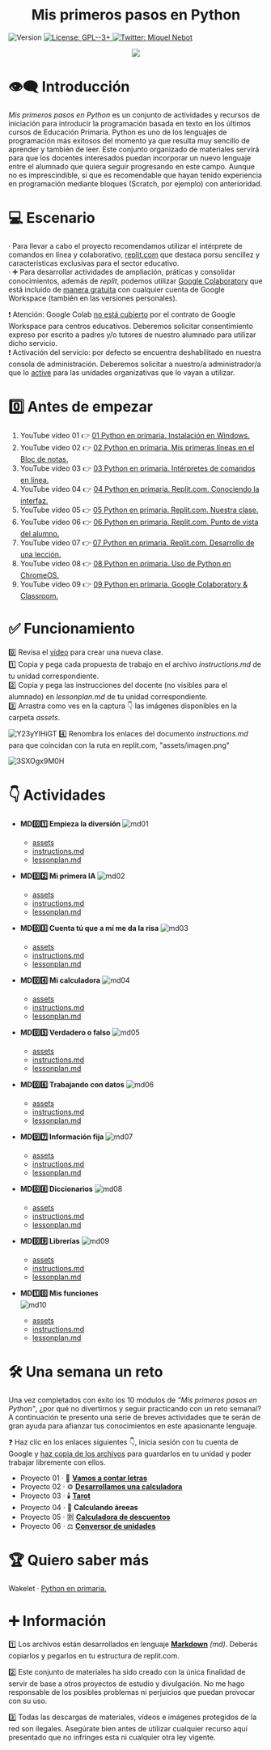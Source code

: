 <h1 align="center"><b>Mis primeros pasos en Python</b></h1>
<p>
  <img alt="Version" src="https://img.shields.io/badge/version-1.0-blue.svg?cacheSeconds=2592000" />
  <a href="https://www.gnu.org/licenses/gpl-3.0.html" target="_blank">
    <img alt="License: GPL--3+" src="https://img.shields.io/badge/License-GPL--3+-yellow.svg" />
  </a>
  <a href="https://twitter.com/miquelnebot" target="_blank">
    <img alt="Twitter: Miquel Nebot" src="https://img.shields.io/twitter/follow/miquelnebot.svg?style=social" />
  </a>
</p>
<div align="center"><img src="https://github.com/miquelnebotaragon/mis_primeros_pasos_en_python/assets/57944755/9b2a092e-dca9-4ea8-a284-d8038056ae2e"></div>


# 👁️‍🗨️ Introducción
_Mis primeros pasos en Python_ es un conjunto de actividades y recursos de iniciación para introducir la programación basada en texto en los últimos cursos de Educación Primaria.
Python es uno de los lenguajes de programación más exitosos del momento ya que resulta muy sencillo de aprender y también de leer. Este conjunto organizado de materiales servirá para que los docentes interesados puedan incorporar un nuevo lenguaje entre el alumnado que quiera seguir progresando en este campo. Aunque no es imprescindible, sí que es recomendable que hayan tenido experiencia en programación mediante bloques (Scratch, por ejemplo) con anterioridad.

# 💻 Escenario
· Para llevar a cabo el proyecto recomendamos utilizar el intérprete de comandos en línea y colaborativo, [replit.com](https://replit.com) que destaca porsu sencillez y características exclusivas para el sector educativo.  
· ➕ Para desarrollar actividades de ampliación, práticas y consolidar conocimientos, además de _replit_, podemos utilizar [Google Colaboratory](https://research.colab.google.com) que está incluido de [manera gratuita](https://research.google.com/colaboratory/intl/es/faq.html#free-to-use) con cualquier cuenta de Google Workspace (también en las versiones personales).  

❗️ Atención: Google Colab [no está cubierto](/images/colab_acuerdo_licencia.png) por el contrato de Google Workspace para centros educativos. Deberemos solicitar consentimiento expreso por escrito a padres y/o tutores de nuestro alumnado para utilizar dicho servicio.  
❗️ Activación del servicio: por defecto se encuentra deshabilitado en nuestra consola de administración. Deberemos solicitar a nuestro/a administrador/a que lo [active](/images/colab_activacion_uo.png) para las unidades organizativas que lo vayan a utilizar.

# 0️⃣ Antes de empezar
1. YouTube vídeo 01 👉 <a href="https://youtu.be/QqwDxQHrx7s01" target="_blank">01 Python en primaria. Instalación en Windows.</a>
2. YouTube vídeo 02 👉 <a href="https://youtu.be/I8JLpp7z4b4" target="_blank">02 Python en primaria. Mis primeras líneas en el Bloc de notas.</a>
3. YouTube vídeo 03 👉 <a href="https://youtu.be/ZNVz69yOvHo" target="_blank">03 Python en primaria. Intérpretes de comandos en línea.</a>
4. YouTube vídeo 04 👉️ <a href="https://youtu.be/fYdRvMoMN7E" target="_blank">04 Python en primaria. Replit.com. Conociendo la interfaz.</a>
5. YouTube vídeo 05 👉️ <a href="https://youtu.be/PHpHs-b9vNc" target="_blank">05 Python en primaria. Replit.com. Nuestra clase.</a>
6. YouTube vídeo 06 👉️ <a href="https://youtu.be/A9QLdkVxU-A" target="_blank">06 Python en primaria. Replit.com. Punto de vista del alumno.</a>
7. YouTube vídeo 07 👉 <a href="https://youtu.be/ocSrxGP6z6U" target="_blank">07 Python en primaria. Replit.com. Desarrollo de una lección.</a>
8. YouTube vídeo 08 👉 <a href="https://youtu.be/OrrESeNVJSc" target="_blank">08 Python en primaria. Uso de Python en ChromeOS.</a>
9. YouTube vídeo 09 👉️ <a href="https://youtu.be/Td1Dk_dVxMY" target="_blank">09 Python en primaria. Google Colaboratory & Classroom.</a>

# ✅ Funcionamiento
0️⃣ Revisa el <a href="https://youtu.be/PHpHs-b9vNc" target="_blank">vídeo</a> para crear una nueva clase.  
1️⃣ Copia y pega cada propuesta de trabajo en el archivo _instructions.md_ de tu unidad correspondiente.  
2️⃣ Copia y pega las instrucciones del docente (no visibles para el alumnado) en _lessonplan.md_ de tu unidad correspondiente.  
3️⃣ Arrastra como ves en la captura 👇 las imágenes disponibles en la carpeta _assets_.  

![Y23yYlHiGT](https://github.com/miquelnebotaragon/mis_primeros_pasos_en_python/assets/57944755/f5be5a5f-0872-4f8d-9466-831b2e24264a)
4️⃣ Renombra los enlaces del documento _instructions.md_ para que coincidan con la ruta en replit.com, "assets/imagen.png"  

![3SXOgx9M0H](https://github.com/miquelnebotaragon/mis_primeros_pasos_en_python/assets/57944755/12262e51-aceb-4f48-b3f2-88e77ef39736)  

# 👇 Actividades
* __MD0️⃣1️⃣ Empieza la diversión__
  ![md01](https://github.com/miquelnebotaragon/mis_primeros_pasos_en_python/assets/57944755/38ed6bef-2110-4d13-b38a-5d73898c564c)

  * <a href="https://github.com/miquelnebotaragon/mis_primeros_pasos_en_python/tree/main/md01_empieza_la_diversion_assets" target="_blank">assets</a>
  * <a href="https://github.com/miquelnebotaragon/mis_primeros_pasos_en_python/blob/main/md01_empieza_la_diversion_instructions.md" target="_blank">instructions.md</a>
  * <a href="https://github.com/miquelnebotaragon/mis_primeros_pasos_en_python/blob/main/md01_empieza_la_diversion_lessonplan.md" target="_blank">lessonplan.md</a>  


* __MD0️⃣2️⃣ Mi primera IA__
  ![md02](https://github.com/miquelnebotaragon/mis_primeros_pasos_en_python/assets/57944755/a3fb1b00-3614-41ea-8070-5c9cd86b80a9)  

  * <a href="https://github.com/miquelnebotaragon/mis_primeros_pasos_en_python/tree/main/md02_mi_primera_ia_assets" target="_blank">assets</a>
  * <a href="https://github.com/miquelnebotaragon/mis_primeros_pasos_en_python/blob/main/md02_mi_primera_ia_instructions.md" target="_blank">instructions.md</a>
  * <a href="https://github.com/miquelnebotaragon/mis_primeros_pasos_en_python/blob/main/md02_mi_primera_ia_lessonplan.md" target="_blank">lessonplan.md</a>

* __MD0️⃣3️⃣ Cuenta tú que a mí me da la risa__
![md03](https://github.com/miquelnebotaragon/mis_primeros_pasos_en_python/assets/57944755/7057e840-31c3-433d-b922-85745f2c55e4)  

  * <a href="https://github.com/miquelnebotaragon/mis_primeros_pasos_en_python/tree/main/md03_cuenta_tu_que_a_mi_me_da_la_risa_assets" target="_blank">assets</a>
  * <a href="https://github.com/miquelnebotaragon/mis_primeros_pasos_en_python/blob/main/md03_cuenta_tu_que_a_mi_me_da_la_risa_instructions.md" target="_blank">instructions.md</a>
  * <a href="https://github.com/miquelnebotaragon/mis_primeros_pasos_en_python/blob/main/md03_cuenta_tu_que_a_mi_me_da_la_risa_lessonplan.md" target="_blank">lessonplan.md</a>

* __MD0️⃣4️⃣ Mi calculadora__ 
![md04](https://github.com/miquelnebotaragon/mis_primeros_pasos_en_python/assets/57944755/51d57599-e247-4700-9ac8-9e47eedec1d2)

  * <a href="https://github.com/miquelnebotaragon/mis_primeros_pasos_en_python/tree/main/md04_mi_calculadora_assets" target="_blank">assets</a>
  * <a href="https://github.com/miquelnebotaragon/mis_primeros_pasos_en_python/blob/main/md04_mi_calculadora_instructions.md" target="_blank">instructions.md</a>
  * <a href="https://github.com/miquelnebotaragon/mis_primeros_pasos_en_python/blob/main/md04_mi_calculadora_lessonplan.md" target="_blank">lessonplan.md</a>

* __MD0️⃣5️⃣ Verdadero o falso__ 
![md05](https://github.com/miquelnebotaragon/mis_primeros_pasos_en_python/assets/57944755/d5f94514-dfc2-4efb-8a60-f97bd0717200)

  * <a href="https://github.com/miquelnebotaragon/mis_primeros_pasos_en_python/tree/main/md05_verdadero_o_falso_assets" target="_blank">assets</a>
  * <a href="https://github.com/miquelnebotaragon/mis_primeros_pasos_en_python/blob/main/md05_verdadero_o_falso_instructions.md" target="_blank">instructions.md</a>
  * <a href="https://github.com/miquelnebotaragon/mis_primeros_pasos_en_python/blob/main/md05_verdadero_o_falso_lessonplan.md" target="_blank">lessonplan.md</a>

* __MD0️⃣6️⃣ Trabajando con datos__ 
![md06](https://github.com/miquelnebotaragon/mis_primeros_pasos_en_python/assets/57944755/c60c31cb-a348-4339-bb99-704a61229c4d)

  * <a href="https://github.com/miquelnebotaragon/mis_primeros_pasos_en_python/tree/main/md06_trabajando_con_datos_assets" target="_blank">assets</a>
  * <a href="https://github.com/miquelnebotaragon/mis_primeros_pasos_en_python/blob/main/md06_trabajando_con_datos_instructions.md" target="_blank">instructions.md</a>
  * <a href="https://github.com/miquelnebotaragon/mis_primeros_pasos_en_python/blob/main/md06_trabajando_con_datos_lessonplan.md" target="_blank">lessonplan.md</a>

* __MD0️⃣7️⃣ Información fija__ 
![md07](https://github.com/miquelnebotaragon/mis_primeros_pasos_en_python/assets/57944755/f1e362f3-21da-47be-978f-0f9febe89c9a)

  * <a href="https://github.com/miquelnebotaragon/mis_primeros_pasos_en_python/tree/main/md07_informacion_fija_assets" target="_blank">assets</a>
  * <a href="https://github.com/miquelnebotaragon/mis_primeros_pasos_en_python/blob/main/md07_informacion_fija_instructions.md" target="_blank">instructions.md</a>
  * <a href="https://github.com/miquelnebotaragon/mis_primeros_pasos_en_python/blob/main/md07_informacion_fija_lessonplan.md" target="_blank">lessonplan.md</a>

* __MD0️⃣8️⃣ Diccionarios__ 
![md08](https://github.com/miquelnebotaragon/mis_primeros_pasos_en_python/assets/57944755/4a672d40-758e-4ccc-a3f1-d30a31a7d6f8)

  * <a href="https://github.com/miquelnebotaragon/mis_primeros_pasos_en_python/tree/main/md08_diccionarios_assets" target="_blank">assets</a>
  * <a href="https://github.com/miquelnebotaragon/mis_primeros_pasos_en_python/blob/main/md08_diccionarios_instructions.md" target="_blank">instructions.md</a>
  * <a href="https://github.com/miquelnebotaragon/mis_primeros_pasos_en_python/blob/main/md08_diccionarios_lessonplan.md" target="_blank">lessonplan.md</a>

* __MD0️⃣9️⃣ Librerías__ 
![md09](https://github.com/miquelnebotaragon/mis_primeros_pasos_en_python/assets/57944755/541e98ef-1c2c-4b97-8740-cbe38fe76177)

  * <a href="https://github.com/miquelnebotaragon/mis_primeros_pasos_en_python/tree/main/md09_librerias_assets" target="_blank">assets</a>
  * <a href="https://github.com/miquelnebotaragon/mis_primeros_pasos_en_python/blob/main/md09_librerias_instructions.md" target="_blank">instructions.md</a>
  * <a href="https://github.com/miquelnebotaragon/mis_primeros_pasos_en_python/blob/main/md09_librerias_lessonplan.md" target="_blank">lessonplan.md</a>

* __MD1️⃣0️⃣ Mis funciones__  
![md10](https://github.com/miquelnebotaragon/mis_primeros_pasos_en_python/assets/57944755/d5526f6e-7c24-4184-84fb-df757550a25a)

  * <a href="https://github.com/miquelnebotaragon/mis_primeros_pasos_en_python/tree/main/md11_interfaz_grafica_assets" target="_blank">assets</a>
  * <a href="https://github.com/miquelnebotaragon/mis_primeros_pasos_en_python/blob/main/md11_interfaz_grafica.md" target="_blank">instructions.md</a>
  * <a href="https://github.com/miquelnebotaragon/mis_primeros_pasos_en_python/blob/main/md10_mis_funciones_lessonplan.md" target="_blank">lessonplan.md</a>
  
# 🛠️ Una semana un reto
Una vez completados con éxito los 10 módulos de _"Mis primeros pasos en Python"_, ¿por qué no divertirnos y seguir practicando con un reto semanal?  
A continuación te presento una serie de breves actividades que te serán de gran ayuda para afianzar tus conocimientos en este apasionante lenguaje.  

❓️ Haz clic en los enlaces siguientes 👇️, inicia sesión con tu cuenta de Google y [haz copia de los archivos](/images/colab_guardar_copia.png) para guardarlos en tu unidad y poder trabajar libremente con ellos. 

* Proyecto 01 · 🧮 [__Vamos a contar letras__](https://colab.research.google.com/drive/15BJjqyFbl2DFmkCv6kXpsI6LH3Ip-u--?usp=sharing)
* Proyecto 02 · ⚙️ [__Desarrollamos una calculadora__](https://colab.research.google.com/drive/1T2QgyV2ei1QPwjfoElpy9B1JzAtFr7X4?usp=sharing)
* Proyecto 03 · 🕯️ [__Tarot__](https://colab.research.google.com/drive/1kEHAw0wnxrc9gB7oAS-rSPw8cjZunmjS?usp=sharing)
* Proyecto 04 · 📐 __Calculando áreeas__
* Proyecto 05 · 🈹  [__Calculadora de descuentos__](https://colab.research.google.com/drive/1PheXGXHLeNwtp2ptMeueJj4hUi6Mf64n?usp=sharing)
* Proyecto 06 · ⚖ [__Conversor de unidades__](https://colab.research.google.com/drive/1_GX7RLEDH1k4PiWN92dkexBgvXI1dj4F?usp=sharing)

# 🏆 Quiero saber más
Wakelet · <a href="https://wakelet.com/wake/zr9_jIywNmym0exHjSQ8I" target="_blank">Python en primaria.</a>

# ➕ Información
1️⃣ Los archivos están desarrollados en lenguaje <a href="https://www.markdownguide.org/" target="_blank">__Markdown__</a> _(md)_. Deberás copiarlos y pegarlos en tu estructura de replit.com.  

2️⃣ Este conjunto de materiales ha sido creado con la única finalidad de servir de base a otros proyectos de estudio y divulgación. No me hago responsable de los posibles problemas ni perjuicios que puedan provocar con su uso.  

3️⃣ Todas las descargas de materiales, vídeos e imágenes protegidos de la red son ilegales. Asegúrate bien antes de utilizar cualquier recurso aquí presentado que no infringes esta ni cualquier otra ley vigente.
